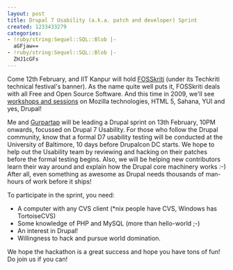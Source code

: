 ```yaml
---
layout: post
title: Drupal 7 Usability (a.k.a. patch and developer) Sprint
created: 1233433279
categories:
- !ruby/string:Sequel::SQL::Blob |-
  aGFjaw==
- !ruby/string:Sequel::SQL::Blob |-
  ZHJ1cGFs
---
```

Come 12th February, and IIT Kanpur will hold <a href="http://techkriti.org/#/fosskriti">FOSSkriti</a> (under its Techkriti technical festival's banner). As the name quite well puts it, FOSSkriti deals with all Free and Open Source Software. And this time in 2009, we'll see <a href="http://techkriti.org/#/fosskriti-events">workshops and sessions</a> on Mozilla technologies, HTML 5, Sahana, YUI and yes, Drupal!

Me and <a href="http://myzonelabs.com">Gurpartap</a> will be leading a Drupal sprint on 13th February, 10PM onwards, focussed on Drupal 7 Usability. For those who follow the Drupal community, know that a formal D7 usability testing will be conducted at the University of Baltimore, 10 days before Drupalcon DC starts. We hope to help out the Usability team by reviewing and hacking on their patches before the formal testing begins. Also, we will be helping new contributors learn their way around and explain how the Drupal core machinery works :-) After all, even something as awesome as Drupal needs thousands of man-hours of work before it ships!

To participate in the sprint, you need:
<ul>
<li>A computer with any CVS client (*nix people have CVS, Windows has TortoiseCVS)</li>
<li>Some knowledge of PHP and MySQL (more than hello-world ;-)</li>
<li>An interest in Drupal!</li>
<li>Willingness to hack and pursue world domination.</li>
</ul>

We hope the hackathon is a great success and hope you have tons of fun! Do join us if you can!
<!--break-->
